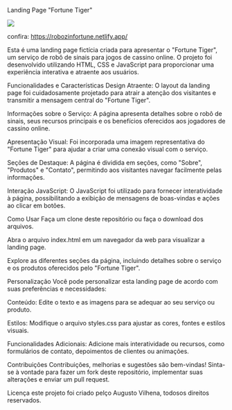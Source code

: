 Landing Page "Fortune Tiger"

![](https://github.com/Toineto/Project_Fortune_Tiger/assets/65906638/eaa3019d-6f42-482c-9f04-c3cb11a4566f)

confira:  https://robozinfortune.netlify.app/

Esta é uma landing page fictícia criada para apresentar o "Fortune Tiger", um serviço de robô de sinais para jogos de cassino online. O projeto foi desenvolvido utilizando HTML, CSS e JavaScript para proporcionar uma experiência interativa e atraente aos usuários.

Funcionalidades e Características
Design Atraente: O layout da landing page foi cuidadosamente projetado para atrair a atenção dos visitantes e transmitir a mensagem central do "Fortune Tiger".

Informações sobre o Serviço: A página apresenta detalhes sobre o robô de sinais, seus recursos principais e os benefícios oferecidos aos jogadores de cassino online.

Apresentação Visual: Foi incorporada uma imagem representativa do "Fortune Tiger" para ajudar a criar uma conexão visual com o serviço.

Seções de Destaque: A página é dividida em seções, como "Sobre", "Produtos" e "Contato", permitindo aos visitantes navegar facilmente pelas informações.

Interação JavaScript: O JavaScript foi utilizado para fornecer interatividade à página, possibilitando a exibição de mensagens de boas-vindas e ações ao clicar em botões.

Como Usar
Faça um clone deste repositório ou faça o download dos arquivos.

Abra o arquivo index.html em um navegador da web para visualizar a landing page.

Explore as diferentes seções da página, incluindo detalhes sobre o serviço e os produtos oferecidos pelo "Fortune Tiger".

Personalização
Você pode personalizar esta landing page de acordo com suas preferências e necessidades:

Conteúdo: Edite o texto e as imagens para se adequar ao seu serviço ou produto.

Estilos: Modifique o arquivo styles.css para ajustar as cores, fontes e estilos visuais.

Funcionalidades Adicionais: Adicione mais interatividade ou recursos, como formulários de contato, depoimentos de clientes ou animações.

Contribuições
Contribuições, melhorias e sugestões são bem-vindas! Sinta-se à vontade para fazer um fork deste repositório, implementar suas alterações e enviar um pull request.

Licença
este projeto foi criado pelço Augusto Vilhena, todosos  direitos reservados.
